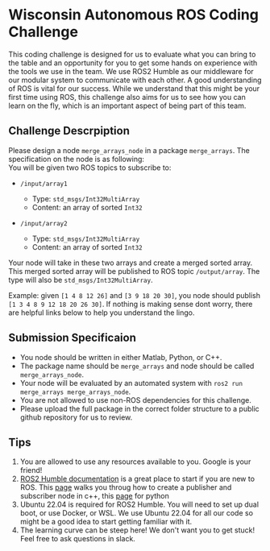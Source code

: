 # Wisconsin Autonomous ROS Coding Challenge

This coding challenge is designed for us to evaluate what you can bring to the table and an opportunity for you to get some hands on experience with the tools we use in the team. We use ROS2 Humble as our middleware for our modular system to communicate with each other. A good understanding of ROS is vital for our success. While we understand that this might be your first time using ROS, this challenge also aims for us to see how you can learn on the fly, which is an important aspect of being part of this team.  

## Challenge Descrpiption

Please design a node `merge_arrays_node` in a package `merge_arrays`. The specification on the node is as following:  
You will be given two ROS topics to subscribe to:  

- `/input/array1`
  - Type: `std_msgs/Int32MultiArray`
  - Content: an array of sorted `Int32`

- `/input/array2`
  - Type: `std_msgs/Int32MultiArray`
  - Content: an array of sorted `Int32`

Your node will take in these two arrays and create a merged sorted array. This merged sorted array will be published to ROS topic `/output/array`. The type will also be `std_msgs/Int32MultiArray`.  

Example: given `[1 4 8 12 26]` and `[3 9 18 20 30]`, you node should publish `[1 3 4 8 9 12 18 20 26 30]`. If nothing is making sense dont worry, there are helpful links below to help you understand the lingo.

## Submission Specificaion

- You node should be written in either Matlab, Python, or C++.
- The package name should be `merge_arrays` and node should be called `merge_arrays_node`.
- Your node will be evaluated by an automated system with `ros2 run merge_arrays merge_arrays_node`.
- You are not allowed to use non-ROS dependencies for this challenge.
- Please upload the full package in the correct folder structure to a public github repository for us to review.  

## Tips

1. You are allowed to use any resources available to you. Google is your friend!
2. [ROS2 Humble documentation](https://docs.ros.org/en/foxy/Releases/Release-Humble-Hawksbill.html) is a great place to start if you are new to ROS. This [page](https://docs.ros.org/en/humble/Tutorials/Beginner-Client-Libraries/Writing-A-Simple-Cpp-Publisher-And-Subscriber.html) walks you throug how to create a publisher and subscriber node in c++, this [page](https://docs.ros.org/en/humble/Tutorials/Beginner-Client-Libraries/Writing-A-Simple-Py-Publisher-And-Subscriber.html) for python
3. Ubuntu 22.04 is required for ROS2 Humble. You will need to set up dual boot, or use Docker, or WSL. We use Ubuntu 22.04 for all our code so might be a good idea to start getting familiar with it.
4. The learning curve can be steep here! We don't want you to get stuck! Feel free to ask questions in slack.
